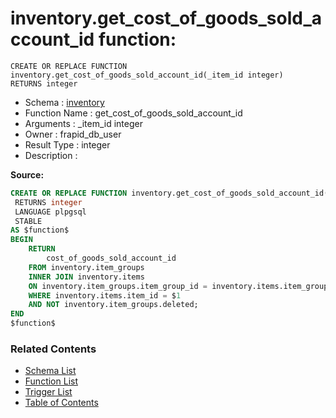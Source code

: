 # inventory.get_cost_of_goods_sold_account_id function:

```plpgsql
CREATE OR REPLACE FUNCTION inventory.get_cost_of_goods_sold_account_id(_item_id integer)
RETURNS integer
```
* Schema : [inventory](../../schemas/inventory.md)
* Function Name : get_cost_of_goods_sold_account_id
* Arguments : _item_id integer
* Owner : frapid_db_user
* Result Type : integer
* Description : 


**Source:**
```sql
CREATE OR REPLACE FUNCTION inventory.get_cost_of_goods_sold_account_id(_item_id integer)
 RETURNS integer
 LANGUAGE plpgsql
 STABLE
AS $function$
BEGIN
    RETURN
        cost_of_goods_sold_account_id
    FROM inventory.item_groups
    INNER JOIN inventory.items
    ON inventory.item_groups.item_group_id = inventory.items.item_group_id
    WHERE inventory.items.item_id = $1
	AND NOT inventory.item_groups.deleted;    
END
$function$

```

### Related Contents
* [Schema List](../../schemas.md)
* [Function List](../../functions.md)
* [Trigger List](../../triggers.md)
* [Table of Contents](../../README.md)

